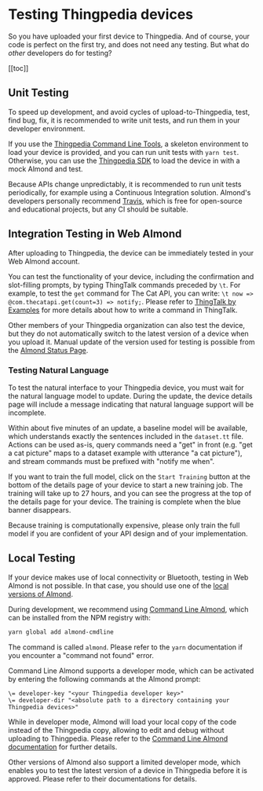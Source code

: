 # Testing Thingpedia devices

So you have uploaded your first device to Thingpedia. And of course, your code is perfect
on the first try, and does not need any testing. But what do _other_ developers do for testing?

[[toc]]

## Unit Testing

To speed up development, and avoid cycles of upload-to-Thingpedia, test, find bug, fix, it is
recommended to write unit tests, and run them in your developer environment.

If you use the [Thingpedia Command Line Tools](thingpedia-cli-tools.md), a skeleton environment
to load your device is provided, and you can run unit tests with `yarn test`. Otherwise,
you can use the [Thingpedia SDK](https://github.com/stanford-oval/thingpedia-api) to load
the device in with a mock Almond and test.

Because APIs change unpredictably, it is recommended to run unit tests periodically, for example
using a Continuous Integration solution. Almond's developers personally recommend [Travis](https://travis-ci.com),
which is free for open-source and educational projects, but any CI should be suitable.

## Integration Testing in Web Almond

After uploading to Thingpedia, the device can be immediately tested in your Web Almond account.

You can test the functionality of your device, including the confirmation and slot-filling prompts,
by typing ThingTalk commands preceded by `\t`.
For example, to test the `get` command for The Cat API, 
you can write: `\t now => @com.thecatapi.get(count=3) => notify;`. 
Please refer to [ThingTalk by Examples](/doc/thingtalk-intro.md) for more details about how to write a command in ThingTalk.

Other members of your Thingpedia organization can also test the device, but they do not automatically
switch to the latest version of a device when you upload it. Manual update of the version used
for testing is possible from the [Almond Status Page](/me/status).

### Testing Natural Language

To test the natural interface to your Thingpedia device, you must wait for the natural language model
to update. During the update, the device details page will include a message indicating that natural
language support will be incomplete.

Within about five minutes of an update, a baseline model will be available, which understands exactly
the sentences included in the `dataset.tt` file. Actions can be used as-is, query commands need a "get" in front
(e.g. "get a cat picture" maps to a dataset example with utterance "a cat picture"), and stream commands
must be prefixed with "notify me when".

If you want to train the full model, click on the `Start Training` button at the bottom 
of the details page of your device to start a new training job. The training will take up to 27 hours,
and you can see the progress at the top of the details page for your device. 
The training is complete when the blue banner disappears.

Because training is computationally expensive, please only train the full model if you
are confident of your API design and of your implementation.

## Local Testing

If your device makes use of local connectivity or Bluetooth, testing in Web Almond is not possible.
In that case, you should use one of the [local versions of Almond](/about/get-almond).

During development, we recommend using [Command Line Almond](https://github.com/stanford-oval/almond-cmdline),
which can be installed from the NPM registry with:
```bash
yarn global add almond-cmdline
```
The command is called `almond`. Please refer to the `yarn` documentation if you encounter
a "command not found" error.

Command Line Almond supports a developer mode, which can be activated by entering the following
commands at the Almond prompt:

```
\= developer-key "<your Thingpedia developer key>"
\= developer-dir "<absolute path to a directory containing your Thingpedia devices>"
```

While in developer mode, Almond will load your local copy of the code instead of the Thingpedia copy,
allowing to edit and debug without uploading to Thingpedia.
Please refer to the [Command Line Almond documentation](https://github.com/stanford-oval/almond-cmdline/blob/master/README.md) for further details.

Other versions of Almond also support a limited developer mode, which enables you
to test the latest version of a device in Thingpedia before it is approved. Please
refer to their documentations for details.
